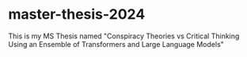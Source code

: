 # master-thesis-2024
This is my MS Thesis named "Conspiracy Theories vs Critical  Thinking Using an Ensemble of  Transformers and Large Language  Models"
